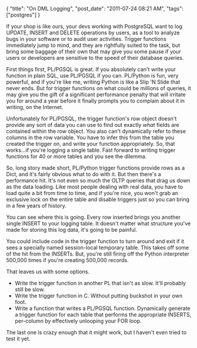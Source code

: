 {
    "title": "On DML Logging",
    "post_date": "2011-07-24 08:21 AM",
    "tags": ["postgres"]
}

If your shop is like ours, your devs working with PostgreSQL want to log
UPDATE, INSERT and DELETE operations by users, as a tool to analyze bugs in
your software or to audit user activities. Trigger functions immediately jump
to mind, and they are rightfully suited to the task, but bring some baggage of
their own that may give you some pause if your users or developers are
sensitive to the speed of their database queries.

First things first, PL/PGSQL is great. If you absolutely can't write your
function in plain SQL, use PL/PGSQL if you can. PL/Python is fun, very
powerful, and if you're like me, writing Python is like a Slip 'N Slide that
never ends. But for trigger functions on what could be millions of queries, it
may give you the gift of a significant performance penalty that will irritate
you for around a year before it finally prompts you to complain about it in
writing, on the Internet.

Unfortunately for PL/PGSQL, the trigger function's row object doesn't provide
any sort of data you can use to find out exactly _what_ fields are contained
within the row object. You also can't dynamically refer to these columns in
the row variable. You have to infer this from the table you created the
trigger on, and write your function appropriately.  So, that works...if you're
logging a single table. Fast forward to writing trigger functions for 40 or
more tables and you see the dilemma.

So, long story made short, PL/Python trigger functions provide rows as a Dict,
and it's fairly obvious what to do with it. But then there's a performance hit.
It's not even so much the OLTP queries that drag us down as the data loading.
Like most people dealing with real data, you have to load quite a bit from time
to time, and if you're nice, you won't grab an exclusive lock on the entire
table and disable triggers just so you can bring in a few years of history.

You can see where this is going. Every row inserted brings you another single
INSERT to your logging table. It doesn't matter what structure you've made
for storing this log data, it's going to be painful.

You could include code in the trigger function to turn around and exit if it
sees a specially named session-local temporary table. This takes off some of
the hit from the INSERTs. But, you're still firing off the Python interpreter
500,000 times if you're creating 500,000 records.

That leaves us with some options.

*  Write the trigger function in another PL that isn't as slow. It'll probably
   still be slow.
*  Write the trigger function in C. Without putting buckshot in your own foot.
*  Write a function that writes a PL/PGSQL function. Dynamically generate a
   trigger function for each table that performs the appropriate INSERTS,
   per-column by effectively unlooping your FOR loop.

The last one is crazy enough that it might work, but I haven't even tried to
test it yet.